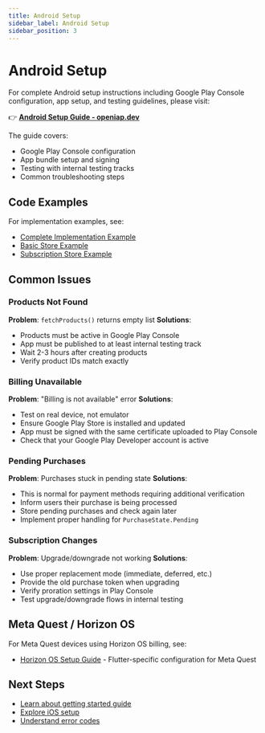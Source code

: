 ```yaml
---
title: Android Setup
sidebar_label: Android Setup
sidebar_position: 3
---
```


# Android Setup

For complete Android setup instructions including Google Play Console configuration, app setup, and testing guidelines, please visit:

👉 **[Android Setup Guide - openiap.dev](https://openiap.dev/docs/android-setup)**

The guide covers:

- Google Play Console configuration
- App bundle setup and signing
- Testing with internal testing tracks
- Common troubleshooting steps

## Code Examples

For implementation examples, see:

- [Complete Implementation Example](../examples/complete-implementation)
- [Basic Store Example](../examples/basic-store)
- [Subscription Store Example](../examples/subscription-store)

## Common Issues

### Products Not Found

**Problem**: `fetchProducts()` returns empty list
**Solutions**:

- Products must be active in Google Play Console
- App must be published to at least internal testing track
- Wait 2-3 hours after creating products
- Verify product IDs match exactly

### Billing Unavailable

**Problem**: "Billing is not available" error
**Solutions**:

- Test on real device, not emulator
- Ensure Google Play Store is installed and updated
- App must be signed with the same certificate uploaded to Play Console
- Check that your Google Play Developer account is active

### Pending Purchases

**Problem**: Purchases stuck in pending state
**Solutions**:

- This is normal for payment methods requiring additional verification
- Inform users their purchase is being processed
- Store pending purchases and check again later
- Implement proper handling for `PurchaseState.Pending`

### Subscription Changes

**Problem**: Upgrade/downgrade not working
**Solutions**:

- Use proper replacement mode (immediate, deferred, etc.)
- Provide the old purchase token when upgrading
- Verify proration settings in Play Console
- Test upgrade/downgrade flows in internal testing

## Meta Quest / Horizon OS

For Meta Quest devices using Horizon OS billing, see:

- [Horizon OS Setup Guide](./setup-horizon) - Flutter-specific configuration for Meta Quest

## Next Steps

- [Learn about getting started guide](./quickstart)
- [Explore iOS setup](./ios-setup)
- [Understand error codes](../api/error-codes)
